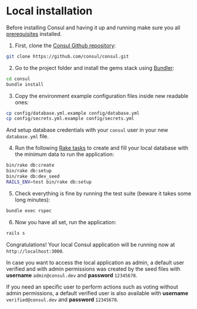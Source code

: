 # Local installation

Before installing Consul and having it up and running make sure you all [prerequisites](prerequisites) installed.

1. First, clone the [Consul Github repository](https://github.com/consul/consul/):

```bash
git clone https://github.com/consul/consul.git
```

2. Go to the project folder and install the gems stack using [Bundler](http://bundler.io/):

```bash
cd consul
bundle install
```

3. Copy the environment example configuration files inside new readable ones:

```bash
cp config/database.yml.example config/database.yml
cp config/secrets.yml.example config/secrets.yml
```

And setup database credentials with your `consul` user in your new `database.yml` file.

4. Run the following [Rake tasks](https://github.com/ruby/rake) to create and fill your local database with the minimum data to run the application:

```bash
bin/rake db:create
bin/rake db:setup
bin/rake db:dev_seed
RAILS_ENV=test bin/rake db:setup
```

5. Check everything is fine by running the test suite (beware it takes some long minutes):

```bash
bundle exec rspec
```

6. Now you have all set, run the application:

```bash
rails s
```

Congratulations! Your local Consul application will be running now at `http://localhost:3000`.

In case you want to access the local application as admin, a default user verified and with admin permissions was created by the seed files with **username** `admin@consul.dev` and **password** `12345678`.

If you need an specific user to perform actions such as voting without admin permissions, a default verified user is also available with **username** `verified@consul.dev` and **password** `12345678`.
